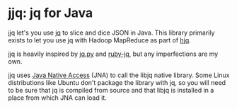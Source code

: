 jjq: jq for Java
================

jjq let's you use [jq](https://stedolan.github.io/jq/) to slice and dice JSON in Java.  This library primarily exists to let you use jq with Hadoop MapReduce as part of [hjq](https://github.com/bskaggs/hjq).

jjq is heavily inspired by [jq.py](https://github.com/mwilliamson/jq.py) and [ruby-jq](https://github.com/winebarrel/ruby-jq), but any imperfections are my own.

jjq uses [Java Native Access](https://github.com/java-native-access/jna) (JNA) to call the libjq native library.  Some Linux distributions like Ubuntu don't package the library with jq, so you will need to be sure that jq is compiled from source and that libjq is installed in a place from which JNA can load it.
